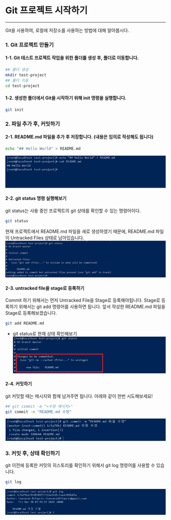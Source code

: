 Git 프로젝트 시작하기
============   
* * *   
Git을 사용하여, 로컬에 저장소를 사용하는 방법에 대해 알아봅시다.

### 1. Git 프로젝트 만들기
#### 1-1. Git 테스트 프로젝트 작업을 위한 폴더를 생성 후, 폴더로 이동합니다.
``` bash
## 폴더 생성
mkdir test-project
## 폴더 이동
cd test-project
```
#### 1-2. 생성한 폴더에서 Git을 시작하기 위해 init 명령을 실행합니다.

``` bash
git init
```   
### 2. 파일 추가 후, 커밋하기

#### 2-1. README.md 파일을 추가 후 저장합니다. (내용은 임의로 작성해도 됩니다)
``` bash
echo "## Hello World" > README.md
```
![ex_screenshot](./assets//readme.png)

#### 2-2. git status 명령 실행해보기  
git status는 사용 중인 프로젝트의 git 상태를 확인할 수 있는 명령어이다.   
``` bash
git status
```
현재 프로젝트에서 README.md 파일을 새로 생성하였기 때문에, README.md 파일이 Untracked Files 상태로 남아있습니다.
![ex_screenshot](./assets//gitstatus.png)

#### 2-3. untracked file을 stage로 등록하기
Commit 하기 위해서는 먼저 Untracked File을 Stage로 등록해야됩니다. Stage로 등록하기 위해서는 git add 명령어를 사용하면 됩니다. 앞서 작성한 README.md 파일을 Stage로 등록해보겠습니다.
``` bash
git add README.md
```
- git status로 현재 상태 확인해보기
![ex_screenshot](./assets//gitadd.png)

#### 2-4. 커밋하기
git 커밋할 때는 메시지와 함께 남겨주면 됩니다. 아래와 같이 한번 시도해보세요!

``` bash
## git commit -m "<수정 메시지>"
git commit -m "README.md 수정"
```

![ex_screenshot](./assets//gitcommit.png)


### 3. 커밋 후, 상태 확인하기
git 이전에 등록한 커밋의 히스토리를 확인하기 위해서 git log 명령어를 사용할 수 있습니다. 
``` bash
git log
```
![ex_screenshot](./assets//gitlog.png)

